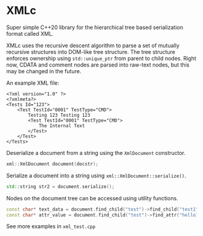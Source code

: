 # XMLc
Super simple C++20 library for the hierarchical tree based serialization format called XML.

XMLc uses the recursive descent algorithm to parse a set of mutually recursive structures
into DOM-like tree structure. The tree structure enforces ownership using `std::unique_ptr` from parent
to child nodes. Right now, CDATA and comment nodes are parsed into raw-text nodes, but this may
be changed in the future.

An example XML file:
```
<?xml version="1.0" ?>
<?xmlmeta?>
<Tests Id="123">
    <Test TestId="0001" TestType="CMD">
        Testing 123 Testing 123
        <Test TestId="0001" TestType="CMD">
            The Internal Text
        </Test>
    </Test>
</Tests>
```

Deserialize a document from a string using the `XmlDocument` constructor.

```c++
xml::XmlDocument document(docstr);
```

Serialize a document into a string using `xml::XmlDocument::serialize()`.
```c++
std::string str2 = document.serialize();
```

Nodes on the document tree can be accessed using utility functions.
```c++
const char* text_data = document.find_child("test")->find_child("test1");
const char* attr_value = document.find_child("test")->find_attr("hello123")->get_value();
```

See more examples in `xml_test.cpp`